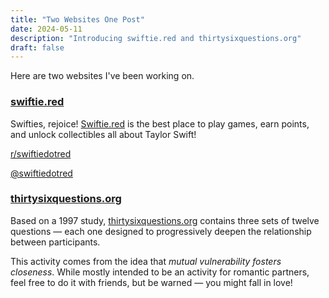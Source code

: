 ```yaml
---
title: "Two Websites One Post"
date: 2024-05-11
description: "Introducing swiftie.red and thirtysixquestions.org"
draft: false
---
```


Here are two websites I've been working on.

### [swiftie.red](https://swiftie.red)

Swifties, rejoice! [Swiftie.red](https://swiftie.red) is the best place to play games, earn points, and unlock collectibles all about Taylor Swift!

[r/swiftiedotred](https://www.reddit.com/r/swiftiedotred/)

[@swiftiedotred](https://twitter.com/swiftiedotred)

### [thirtysixquestions.org](https://thirtysixquestions.org)

Based on a 1997 study, [thirtysixquestions.org](https://thirtysixquestions.org) contains three sets of twelve questions — each one designed to progressively deepen the relationship between participants.

This activity comes from the idea that _mutual vulnerability fosters closeness_. While mostly intended to be an activity for romantic partners, feel free
to do it with friends, but be warned — you might fall in love!
